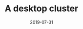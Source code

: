 ---
title: A desktop cluster
date: 2019-07-31
autor: mvrahden
categories: ["Project", "Build", "Instruction"]
tag: ["desktop cluster", "raspberry pi", "rock64", "3d printing"]
description: publishing of the building plan for the first fully 3D printable desktop cluster model
image: images/build/desktop-cluster/cluster-1.jpg
lastmod: 2019-09-20
type: blog
---